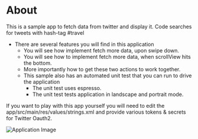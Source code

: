 # About
This is a sample app to fetch data from twitter and display it.
Code searches for tweets with hash-tag #travel

* There are several features you will find in this application
  * You will see how implement fetch more data, upon swipe down.
  * You will see how to implement fetch more data, when scrollView hits the bottom.
  * More importantly how to get these two actions to work together.
  * This sample also has an automated unit test that you can run to drive the application
      * The unit test uses espresso.
      * The unit test tests application in landscape and portrait mode.


If you want to play with this app yourself  you will need to edit the
app/src/main/res/values/strings.xml and provide various tokens & secrets for Twitter Oauth2.

![Application Image](app_capture.png)
